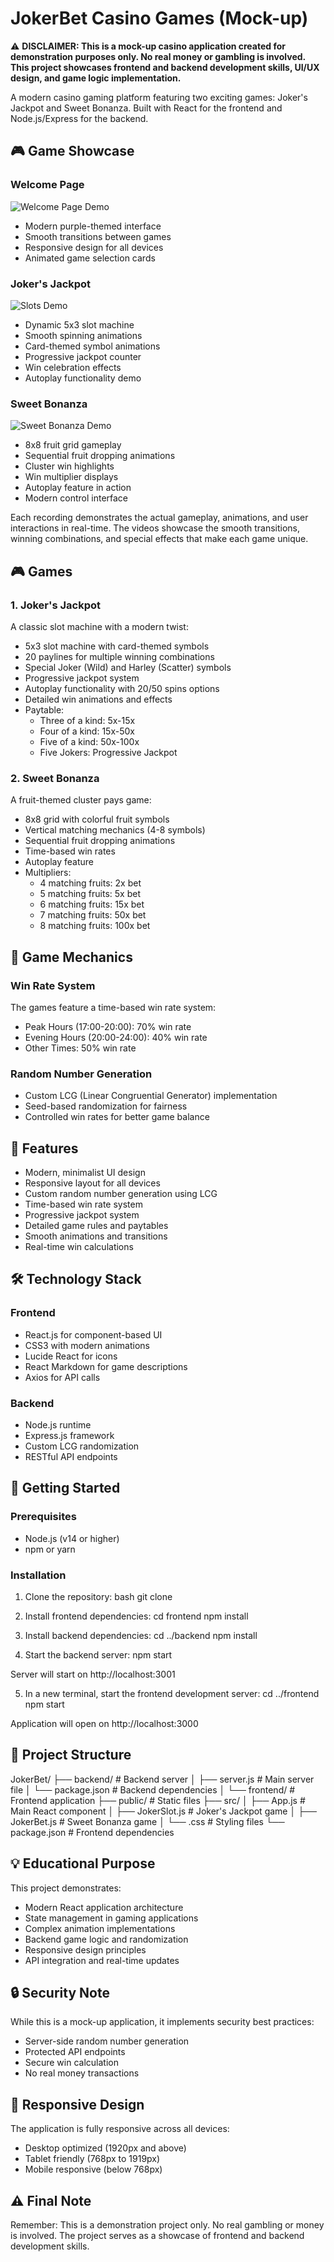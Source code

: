 # JokerBet Casino Games (Mock-up)

⚠️ **DISCLAIMER: This is a mock-up casino application created for demonstration purposes only. No real money or gambling is involved. This project showcases frontend and backend development skills, UI/UX design, and game logic implementation.**

A modern casino gaming platform featuring two exciting games: Joker's Jackpot and Sweet Bonanza. Built with React for the frontend and Node.js/Express for the backend.

## 🎮 Game Showcase

### Welcome Page
![Welcome Page Demo](./assets/mainpage.png)
- Modern purple-themed interface
- Smooth transitions between games
- Responsive design for all devices
- Animated game selection cards

### Joker's Jackpot
![Slots Demo](./assets/JokerSlot.gif)
- Dynamic 5x3 slot machine
- Smooth spinning animations
- Card-themed symbol animations
- Progressive jackpot counter
- Win celebration effects
- Autoplay functionality demo

### Sweet Bonanza
![Sweet Bonanza Demo](./assets/JokerBet.gif)
- 8x8 fruit grid gameplay
- Sequential fruit dropping animations
- Cluster win highlights
- Win multiplier displays
- Autoplay feature in action
- Modern control interface

Each recording demonstrates the actual gameplay, animations, and user interactions in real-time. The videos showcase the smooth transitions, winning combinations, and special effects that make each game unique.

## 🎮 Games

### 1. Joker's Jackpot
A classic slot machine with a modern twist:
- 5x3 slot machine with card-themed symbols
- 20 paylines for multiple winning combinations
- Special Joker (Wild) and Harley (Scatter) symbols
- Progressive jackpot system
- Autoplay functionality with 20/50 spins options
- Detailed win animations and effects
- Paytable:
  - Three of a kind: 5x-15x
  - Four of a kind: 15x-50x
  - Five of a kind: 50x-100x
  - Five Jokers: Progressive Jackpot

### 2. Sweet Bonanza
A fruit-themed cluster pays game:
- 8x8 grid with colorful fruit symbols
- Vertical matching mechanics (4-8 symbols)
- Sequential fruit dropping animations
- Time-based win rates
- Autoplay feature
- Multipliers:
  - 4 matching fruits: 2x bet
  - 5 matching fruits: 5x bet
  - 6 matching fruits: 15x bet
  - 7 matching fruits: 50x bet
  - 8 matching fruits: 100x bet

## 🎯 Game Mechanics

### Win Rate System
The games feature a time-based win rate system:
- Peak Hours (17:00-20:00): 70% win rate
- Evening Hours (20:00-24:00): 40% win rate
- Other Times: 50% win rate

### Random Number Generation
- Custom LCG (Linear Congruential Generator) implementation
- Seed-based randomization for fairness
- Controlled win rates for better game balance

## 🚀 Features

- Modern, minimalist UI design
- Responsive layout for all devices
- Custom random number generation using LCG
- Time-based win rate system
- Progressive jackpot system
- Detailed game rules and paytables
- Smooth animations and transitions
- Real-time win calculations

## 🛠️ Technology Stack

### Frontend
- React.js for component-based UI
- CSS3 with modern animations
- Lucide React for icons
- React Markdown for game descriptions
- Axios for API calls

### Backend
- Node.js runtime
- Express.js framework
- Custom LCG randomization
- RESTful API endpoints

## 🎯 Getting Started

### Prerequisites
- Node.js (v14 or higher)
- npm or yarn

### Installation

1. Clone the repository:
bash
git clone

2. Install frontend dependencies:
cd frontend
npm install

3. Install backend dependencies:
cd ../backend
npm install

4. Start the backend server:
npm start

Server will start on http://localhost:3001

5. In a new terminal, start the frontend development server:
cd ../frontend
npm start

Application will open on http://localhost:3000

## 💫 Project Structure

JokerBet/
├── backend/ # Backend server
│ ├── server.js # Main server file
│ └── package.json # Backend dependencies
│
└── frontend/ # Frontend application
├── public/ # Static files
├── src/
│ ├── App.js # Main React component
│ ├── JokerSlot.js # Joker's Jackpot game
│ ├── JokerBet.js # Sweet Bonanza game
│ └── .css # Styling files
└── package.json # Frontend dependencies


## 💡 Educational Purpose

This project demonstrates:
- Modern React application architecture
- State management in gaming applications
- Complex animation implementations
- Backend game logic and randomization
- Responsive design principles
- API integration and real-time updates

## 🔒 Security Note

While this is a mock-up application, it implements security best practices:
- Server-side random number generation
- Protected API endpoints
- Secure win calculation
- No real money transactions

## 📱 Responsive Design

The application is fully responsive across all devices:
- Desktop optimized (1920px and above)
- Tablet friendly (768px to 1919px)
- Mobile responsive (below 768px)

## ⚠️ Final Note

Remember: This is a demonstration project only. No real gambling or money is involved. The project serves as a showcase of frontend and backend development skills.